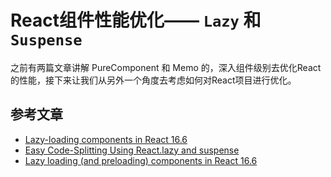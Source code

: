 # React组件性能优化—— `Lazy` 和 `Suspense`

之前有两篇文章讲解 PureComponent 和 Memo 的，深入组件级别去优化React的性能，接下来让我们从另外一个角度去考虑如何对React项目进行优化。


## 参考文章

* [Lazy-loading components in React 16.6](https://blog.logrocket.com/lazy-loading-components-in-react-16-6-6cea535c0b52/)
* [Easy Code-Splitting Using React.lazy and suspense](https://bhanu.io/easy-code-splitting-using-react-lazy-and-suspense-ec5295b8082e)
* [Lazy loading (and preloading) components in React 16.6](https://medium.com/hackernoon/lazy-loading-and-preloading-components-in-react-16-6-804de091c82d)